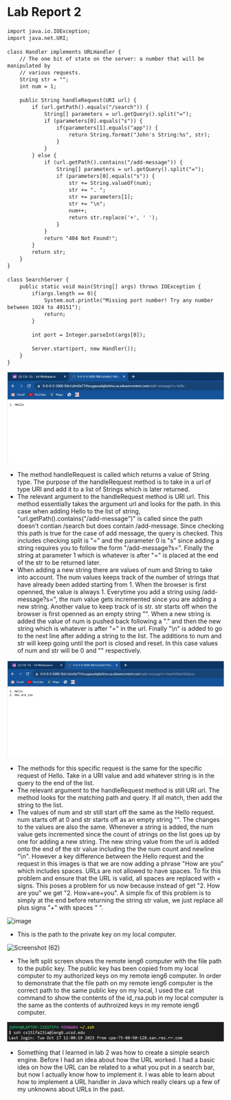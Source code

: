 # Lab Report 2

```
import java.io.IOException;
import java.net.URI;

class Handler implements URLHandler {
    // The one bit of state on the server: a number that will be manipulated by
    // various requests.
    String str = "";
    int num = 1;

    public String handleRequest(URI url) {
        if (url.getPath().equals("/search")) {
            String[] parameters = url.getQuery().split("=");
            if (parameters[0].equals("s")) {
                if(parameters[1].equals("app")) {
                    return String.format("John's String:%s", str);
                }
            }
        } else {
            if (url.getPath().contains("/add-message")) {
                String[] parameters = url.getQuery().split("=");
                if (parameters[0].equals("s")) {
                    str += String.valueOf(num);
                    str += ". ";
                    str += parameters[1];
                    str += "\n";
                    num++;
                    return str.replace('+', ' ');
                }
            }
            return "404 Not Found!";
        }
        return str;
    }
}

class SearchServer {
    public static void main(String[] args) throws IOException {
        if(args.length == 0){
            System.out.println("Missing port number! Try any number between 1024 to 49151");
            return;
        }

        int port = Integer.parseInt(args[0]);

        Server.start(port, new Handler());
    }
}
```

![Image](Add1.jpg)
- The method handleRequest is called which returns a value of String type. The purpose of the handleRequest method is to take in a url of type URI and add it to a list of Strings which is later returned.
- The relevant argument to the handleRequest method is URI url. This method essentially takes the argument url and looks for the path. In this case when adding Hello to the list of string, "url.getPath().contains("/add-message")" is called since the path doesn't contian /search but does contain /add-message. Since checking this path is true for the case of add message, the query is checked. This includes checking split is "=" and the parameter 0 is "s" since adding a string requires you to follow the form "/add-message?s=". Finally the string at parameter 1 which is whatever is after "=" is placed at the end of the str to be returned later.
- When adding a new string there are values of num and String to take into account. The num values keeps track of the number of strings that have already been added starting from 1. When the browser is first openned, the value is always 1. Everytime you add a string using /add-message?s=", the num value gets incremented since you are adding a new string. Another value to keep track of is str. str starts off when the browser is first openned as an empty string "". When a new string is added the value of num is pushed back following a "." and then the new string which is whatever is after "=" in the url. Finally "\n" is added to go to the next line after adding a string to the list. The additions to num and str will keep going until the port is closed and reset. In this case values of num and str will be 0 and "" respectively.

![Image](Add2.jpg)
- The methods for this specific request is the same for the specific request of Hello. Take in a URI value and add whatever string is in the query to the end of the list.
- The relevant argument to the handleRequest method is still URI url. The method looks for the matching path and query. If all match, then add the string to the list.
- The values of num and str still start off the same as the Hello request. num starts off at 0 and str starts off as an empty string "". The changes to the values are also the same. Whenever a string is added, the num value gets incremented since the count of strings on the list goes up by one for adding a new string. The new string value from the url is added onto the end of the str value including the the num count and newline "\n". However a key difference between the Hello request and  the request in this images is that we are now adding a phrase "How are you" which includes spaces. URLs are not allowed to have spaces. To fix this problem and ensure that the URL is valid, all spaces are replaced with + signs. This poses a problem for us now because instead of get "2. How are you" we get "2. How+are+you". A simple fix of this problem is to simply at the end before returning the string str value, we just replace all plus signs "+" with spaces " ".

<img width="242" alt="image" src="https://github.com/joh048/cse15l-lab-report-2/assets/146862219/3059bfad-acce-409e-ae8b-a71cb4e48d9e">

- This is the path to the private key on my local computer.

![Screenshot (62)](https://github.com/joh048/cse15l-lab-report-2/assets/146862219/68d18a39-fdc1-458f-be99-5572a3cec074)

- The left split screen shows the remote ieng6 computer with the file path to the public key. The public key has been copied from my local computer to my authorized keys on my remote ieng6 computer. In order to demonstrate that the file path on my remote ieng6 computer is the correct path to the same public key on my local, I used the cat command to show the contents of the id_rsa.pub in my local computer is the same as the contents of authroized keys in my remote ieng6 computer.

![Image](login.jpg)

- Something that I learned in lab 2 was how to create a simple search engine. Before I had an idea about how the URL worked. I had a basic idea on how the URL can be related to a what you put in a search bar, but now I actually know how to implement it. I was able to learn about how to implement a URL handler in Java which really clears up a few of my unknowns about URLs in the past.
